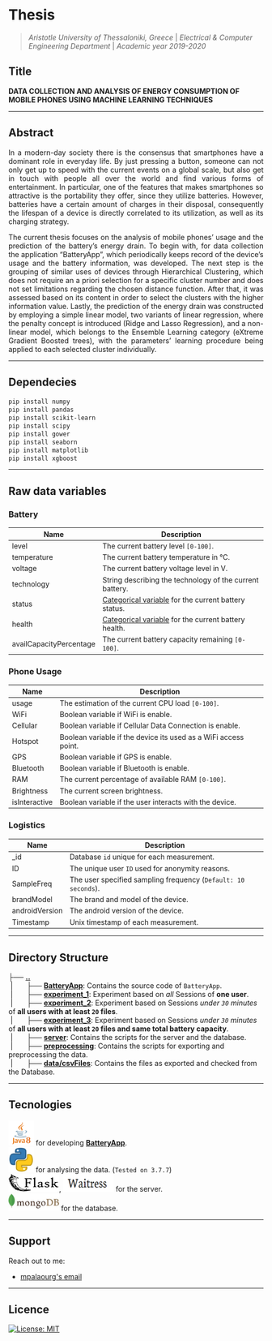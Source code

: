 # Thesis
> <i>Aristotle University of Thessaloniki, Greece</i> | <i>Electrical & Computer Engineering Department</i> | <i>Academic year 2019-2020</i>

## Title
<b>DATA COLLECTION AND ANALYSIS OF ENERGY CONSUMPTION OF MOBILE PHONES USING MACHINE LEARNING TECHNIQUES</b>

---

## Abstract
<p align=justify>
In a modern-day society there is the consensus that smartphones have a dominant role in everyday life. By just pressing a button, someone can not only get up to speed with the current events on a global scale, but also get in touch with people all over the world and find various forms of entertainment. In particular, one of the features that makes smartphones so attractive is the portability they offer, since they utilize batteries. However, batteries have a certain amount of charges in their disposal, consequently the lifespan of a device is directly correlated to its utilization, as well as its charging strategy. <br>
</p>
<p align=justify>
The current thesis focuses on the analysis of mobile phones’ usage and the prediction of the battery’s energy drain. To begin with, for data collection the application “BatteryApp”, which periodically keeps record of the device’s usage and the battery information, was developed. The next step is the grouping of similar uses of devices through Hierarchical Clustering, which does not require an a priori selection for a specific cluster number and does not set limitations regarding the chosen distance function. After that, it was assessed based on its content in order to select the clusters with the higher information value. Lastly, the prediction of the energy drain was constructed by employing a simple linear model, two variants of linear regression, where the penalty concept is introduced (Ridge and Lasso Regression), and a non-linear model, which belongs to the Ensemble Learning category (eXtreme Gradient Boosted trees), with the parameters’ learning procedure being applied to each selected cluster individually.
</p>

---

## Dependecies 
```
pip install numpy
pip install pandas
pip install scikit-learn
pip install scipy
pip install gower
pip install seaborn
pip install matplotlib
pip install xgboost
```
---

## Raw data variables 
### Battery
| Name | Description |
|------|-------------|
| level | The current battery level `[0-100]`.|
| temperature | The current battery temperature in °C.|
| voltage | The current battery voltage level in V.|
| technology | String describing the technology of the current battery.|
| status | [Categorical variable](https://developer.android.com/reference/android/os/BatteryManager#EXTRA_STATUS) for the current battery status.|
| health | [Categorical variable](https://developer.android.com/reference/android/os/BatteryManager#EXTRA_HEALTH) for the current battery health.|
| availCapacityPercentage | The current battery capacity remaining `[0-100]`.|

### Phone Usage
| Name | Description |
|------|-------------|
| usage | The estimation of the current CPU load `[0-100]`.|
| WiFi | Boolean variable if WiFi is enable.|
| Cellular | Boolean variable if Cellular Data Connection is enable.|
| Hotspot | Boolean variable if the device its used as a WiFi access point.|
| GPS | Boolean variable if GPS is enable.|
| Bluetooth | Boolean variable if Bluetooth is enable.|
| RAM | The current percentage of available RAM `[0-100]`.|
| Brightness | The current screen brightness.|
| isInteractive | Boolean variable if the user interacts with the device.|

### Logistics
| Name | Description |
|------|-------------|
| _id | Database `id` unique for each measurement.|
| ID | The unique user `ID` used for anonymity reasons.|
| SampleFreq | The user specified sampling frequency (`Default: 10 seconds`).|
| brandModel | The brand and model of the device.|
| androidVersion | The android version of the device.|
| Timestamp | Unix timestamp of each measurement.|

---

## Directory Structure <br>
├── <b><ins>..</ins></b> <br>
&nbsp;|&nbsp;&nbsp;&nbsp;&nbsp;&nbsp;&nbsp;&nbsp;├── <b><ins>BatteryApp</ins></b>: Contains the source code of `BatteryApp`. <br>
&nbsp;|&nbsp;&nbsp;&nbsp;&nbsp;&nbsp;&nbsp;&nbsp;├── <b><ins>experiment_1</ins></b>: Experiment based on <i>all</i> Sessions of <b>one user</b>. <br>
&nbsp;|&nbsp;&nbsp;&nbsp;&nbsp;&nbsp;&nbsp;&nbsp;├── <b><ins>experiment_2</ins></b>: Experiment based on Sessions <i>under `30` minutes</i> of <b> all users with at least `20` files</b>. <br>
&nbsp;|&nbsp;&nbsp;&nbsp;&nbsp;&nbsp;&nbsp;&nbsp;├── <b><ins>experiment_3</ins></b>: Experiment based on Sessions <i>under `30` minutes</i> of <b> all users with at least `20` files and same total battery capacity</b>. <br>
&nbsp;|&nbsp;&nbsp;&nbsp;&nbsp;&nbsp;&nbsp;&nbsp;├── <b><ins>server</ins></b>: Contains the scripts for the server and the database. <br>
&nbsp;|&nbsp;&nbsp;&nbsp;&nbsp;&nbsp;&nbsp;&nbsp;├── <b><ins>preprocessing</ins></b>: Contains the scripts for exporting and preprocessing the data.<br>
&nbsp;|&nbsp;&nbsp;&nbsp;&nbsp;&nbsp;&nbsp;&nbsp;├── <b><ins>data/csvFiles</ins></b>: Contains the files as exported and checked from the Database.<br>

---

## Tecnologies 

<img src="https://github.com/mpalaourg/Thesis/blob/master/data/images/java8%20icon.png" alt="Java" width="50" height="50"> for developing [<b>BatteryApp</b>](https://play.google.com/store/apps/details?id=gr.auth.ee.issel.batteryapp). <br>
<img src="https://github.com/mpalaourg/Thesis/blob/master/data/images/python.png" alt="Python" width="50" height="50"> for analysing the data. (`Tested on 3.7.7`) <br>
<img src="https://github.com/mpalaourg/Thesis/blob/master/data/images/flask.png" alt="Flask" width="100" height="35">, <img src="https://github.com/mpalaourg/Thesis/blob/master/data/images/waitress.png" alt="Waitress" width="100" height="35"> for the server. <br>
<img src="https://github.com/mpalaourg/Thesis/blob/master/data/images/mongodb.jpg" alt="MongoDB" width="100" height="35">  for the database.

---

## Support 

Reach out to me:

- [mpalaourg's email](mailto:gbalaouras@gmail.com "gbalaouras@gmail.com")

---

## Licence 

[![License: MIT](https://img.shields.io/badge/License-MIT-yellow.svg)](https://github.com/mpalaourg/Thesis/blob/master/LICENSE)
